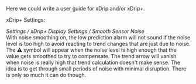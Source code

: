 Here we could write a user guide for xDrip and/or xDrip+.

xDrip+ Settings:

*Settings / xDrip+ Display Settings / Smooth Sensor Noise*  
With noise smoothing on, the low prediction alarm will not sound if the noise level is too high to avoid reacting to trend changes that are just due to noise. The :warning: symbol will appear when the noise level is high enough that the value gets smoothed to try to compensate. The trend arrow will vanish when noise is really high that trend calculation doesn't make sense. The idea is to get through small periods of noise with minimal disruption. There is only so much it can do though.
